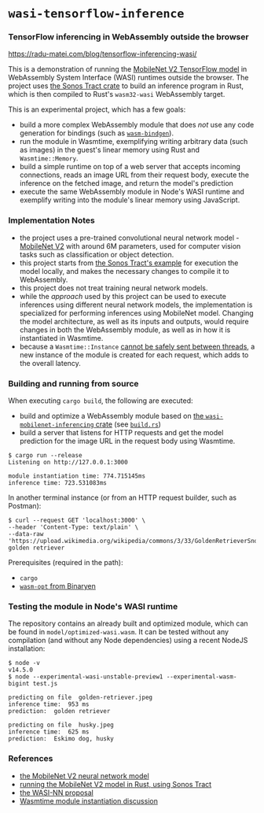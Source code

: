 # `wasi-tensorflow-inference`

### TensorFlow inferencing in WebAssembly outside the browser

<https://radu-matei.com/blog/tensorflow-inferencing-wasi/>

This is a demonstration of running the [MobileNet V2 TensorFlow
model][mobilenet] in WebAssembly System Interface (WASI) runtimes outside the
browser. The project uses [the Sonos Tract crate][sonos-tract] to build an
inference program in Rust, which is then compiled to Rust's `wasm32-wasi`
WebAssembly target.

This is an experimental project, which has a few goals:

- build a more complex WebAssembly module that does _not_ use any code
  generation for bindings (such as [`wasm-bindgen`][wasm-bindgen]).
- run the module in Wasmtime, exemplifying writing arbitrary data (such as
  images) in the guest's linear memory using Rust and `Wasmtime::Memory`.
- build a simple runtime on top of a web server that accepts incoming
  connections, reads an image URL from their request body, execute the inference
  on the fetched image, and return the model's prediction
- execute the same WebAssembly module in Node's WASI runtime and exemplify
  writing into the module's linear memory using JavaScript.

### Implementation Notes

- the project uses a pre-trained convolutional neural network model - [MobileNet
  V2][mobilenet] with around 6M parameters, used for computer vision tasks such
  as classification or object detection.
- this project starts from [the Sonos Tract's example][sonos-example-mobilenet]
  for execution the model locally, and makes the necessary changes to compile it
  to WebAssembly.
- this project does not treat training neural network models.
- while the _approach_ used by this project can be used to execute inferences
  using different neural network models, the implementation is specialized for
  performing inferences using MobileNet model. Changing the model architecture,
  as well as its inputs and outputs, would require changes in both the
  WebAssembly module, as well as in how it is instantiated in Wasmtime.
- because a `Wasmtime::Instance` [cannot be safely sent between
  threads][instance-send], a new instance of the module is created for each
  request, which adds to the overall latency.

### Building and running from source

When executing `cargo build`, the following are executed:

- build and optimize a WebAssembly module based on [the
  `wasi-mobilenet-inferencing` crate][crate] (see [`build.rs`][build])
- build a server that listens for HTTP requests and get the model prediction for
  the image URL in the request body using Wasmtime.

```
$ cargo run --release
Listening on http://127.0.0.1:3000

module instantiation time: 774.715145ms
inference time: 723.531083ms
```

In another terminal instance (or from an HTTP request builder, such as Postman):

```
$ curl --request GET 'localhost:3000' \
--header 'Content-Type: text/plain' \
--data-raw 'https://upload.wikimedia.org/wikipedia/commons/3/33/GoldenRetrieverSnow.jpg'
golden retriever
```

Prerequisites (required in the path):

- `cargo`
- [`wasm-opt` from Binaryen][binaryen]

### Testing the module in Node's WASI runtime

The repository contains an already built and optimized module, which can be
found in `model/optimized-wasi.wasm`. It can be tested without any compilation
(and without any Node dependencies) using a recent NodeJS installation:

```
$ node -v
v14.5.0
$ node --experimental-wasi-unstable-preview1 --experimental-wasm-bigint test.js

predicting on file  golden-retriever.jpeg
inference time:  953 ms
prediction:  golden retriever

predicting on file  husky.jpeg
inference time:  625 ms
prediction:  Eskimo dog, husky
```

### References

- [the MobileNet V2 neural network model][mobilenet]
- [running the MobileNet V2 model in Rust, using Sonos
  Tract][sonos-example-mobilenet]
- [the WASI-NN proposal][wasi-nn]
- [Wasmtime module instantiation discussion][wasmtime-perf]

[binaryen]: https://github.com/WebAssembly/binaryen#tools
[mobilenet]:
  https://github.com/tensorflow/models/tree/master/research/slim/nets/mobilenet
[sonos-example-mobilenet]:
  https://github.com/sonos/tract/tree/main/examples/tensorflow-mobilenet-v2
[sonos-tract]: https://github.com/sonos/tract
[wasm-bindgen]: https://github.com/rustwasm/wasm-bindgen
[instance-send]: https://github.com/bytecodealliance/wasmtime/issues/793
[crate]: ./crates/wasi-mobilenet-inference/src/lib.rs
[build]: ./build.rs
[wasi-nn]:
  https://www.w3.org/2020/06/machine-learning-workshop/talks/introducing_wasi_nn.html
[wasmtime-perf]: https://github.com/bytecodealliance/wasmtime/issues/2295
